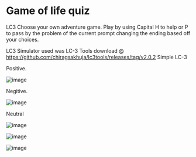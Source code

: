 # Game of life quiz
LC3 Choose your own adventure game.
Play by using Capital H to help or P to pass by the problem of the current prompt changing the ending based off your choices.


LC3 Simulator used was LC-3 Tools download @ https://github.com/chiragsakhuja/lc3tools/releases/tag/v2.0.2
Simple LC-3 

Positive.

![image](https://github.com/user-attachments/assets/e3945961-f701-4198-861e-f5f4d75a1886)

Negitive.


![image](https://github.com/user-attachments/assets/65aeac1e-126f-473a-b015-6668fadd5d2d)

Neutral

![image](https://github.com/user-attachments/assets/8569b87c-e385-41de-b896-3ac44038bae9)

![image](https://github.com/user-attachments/assets/09974585-a012-4551-a94e-5ad668f84902)

![image](https://github.com/user-attachments/assets/7987ff2b-6994-4956-b641-576d718a1dab)
